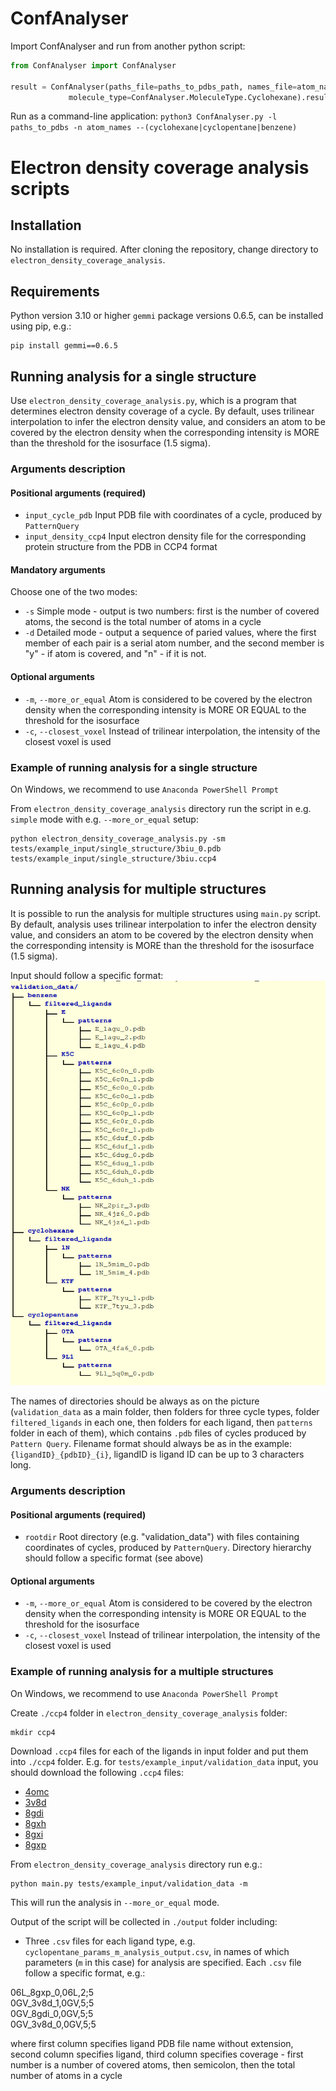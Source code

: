 # ConfAnalyser

Import ConfAnalyser and run from another python script:
```python
from ConfAnalyser import ConfAnalyser

result = ConfAnalyser(paths_file=paths_to_pdbs_path, names_file=atom_names_path,
             molecule_type=ConfAnalyser.MoleculeType.Cyclohexane).result()
```

Run as a command-line application:
`python3 ConfAnalyser.py -l paths_to_pdbs -n atom_names --(cyclohexane|cyclopentane|benzene)`

# Electron density coverage analysis scripts

## Installation

No installation is required.
After cloning the repository, change directory to `electron_density_coverage_analysis`.


## Requirements

Python version 3.10 or higher
`gemmi` package versions 0.6.5, can be installed using pip, e.g.:
```
pip install gemmi==0.6.5
```

## Running analysis for a single structure
Use `electron_density_coverage_analysis.py`, which is a program that determines electron density coverage of a cycle. By default, uses trilinear interpolation to infer the electron density value, and considers an atom to be covered by the electron density when the corresponding intensity is MORE than the threshold for the isosurface (1.5 sigma).

### Arguments description

#### Positional arguments (required)
  - `input_cycle_pdb`      Input PDB file with coordinates of a cycle, produced by `PatternQuery`
  - `input_density_ccp4`   Input electron density file for the corresponding protein structure from the PDB in CCP4 format      

#### Mandatory arguments
Choose one of the two modes:
  - `-s`                   Simple mode - output is two numbers: first is the number of covered atoms, the second is the total number of atoms in a cycle
  - `-d`                   Detailed mode - output a sequence of paried values, where the first member of each pair is a serial atom number, and the second member is "y" - if atom is covered, and "n" - if it is not.

#### Optional arguments
  - `-m`, `--more_or_equal`  Atom is considered to be covered by the electron density when the corresponding intensity is MORE OR EQUAL to the threshold for the isosurface       
  - `-c`, `--closest_voxel`  Instead of trilinear interpolation, the intensity of the closest voxel is used


### Example of running analysis for a single structure

On Windows, we recommend to use `Anaconda PowerShell Prompt`

From `electron_density_coverage_analysis` directory run the script in e.g. `simple` mode with e.g. `--more_or_equal` setup:
```
python electron_density_coverage_analysis.py -sm tests/example_input/single_structure/3biu_0.pdb tests/example_input/single_structure/3biu.ccp4
```



## Running analysis for multiple structures
It is possible to run the analysis for multiple structures using `main.py` script.
By default, analysis uses trilinear interpolation to infer the electron density value, and considers an atom to be covered by the electron density when the corresponding intensity is MORE than the threshold for the isosurface (1.5 sigma).

Input should follow a specific format:
![Alt text](electron_density_coverage_analysis/image.png) 

The names of directories should be always as on the picture (`validation_data` as a main folder, then folders for three cycle types, folder `filtered_ligands` in each one, then folders for each ligand, then `patterns` folder in each of them), which contains `.pdb` files of cycles produced by `Pattern Query`. Filename format should always be as in the example: `{ligandID}_{pdbID}_{i}`, ligandID is ligand ID can be up to 3 characters long.

### Arguments description

#### Positional arguments (required)
  - `rootdir`      Root directory (e.g. "validation_data") with files containing coordinates of cycles, produced by `PatternQuery`. Directory hierarchy should follow a specific format (see above)

#### Optional arguments
  - `-m`, `--more_or_equal`  Atom is considered to be covered by the electron density when the corresponding intensity is MORE OR EQUAL to the threshold for the isosurface       
  - `-c`, `--closest_voxel`  Instead of trilinear interpolation, the intensity of the closest voxel is used



### Example of running analysis for a multiple structures

On Windows, we recommend to use `Anaconda PowerShell Prompt`

Create `./ccp4` folder in `electron_density_coverage_analysis` folder:
```
mkdir ccp4
```

Download `.ccp4` files for each of the ligands in input folder and put them into `./ccp4` folder. E.g. for `tests/example_input/validation_data` input, you should download the following `.ccp4` files:
 - [4omc](https://www.ebi.ac.uk/pdbe/coordinates/files/4omc.ccp4)
 - [3v8d](https://www.ebi.ac.uk/pdbe/coordinates/files/3v8d.ccp4)
 - [8gdi](https://www.ebi.ac.uk/pdbe/coordinates/files/8gdi.ccp4)
 - [8gxh](https://www.ebi.ac.uk/pdbe/coordinates/files/8gxh.ccp4)
 - [8gxi](https://www.ebi.ac.uk/pdbe/coordinates/files/8gxi.ccp4)
 - [8gxp](https://www.ebi.ac.uk/pdbe/coordinates/files/8gxp.ccp4)


From `electron_density_coverage_analysis` directory run e.g.:

```
python main.py tests/example_input/validation_data -m
```
This will run the analysis in `--more_or_equal` mode.

Output of the script will be collected in `./output` folder including:
 - Three `.csv` files for each ligand type, e.g. `cyclopentane_params_m_analysis_output.csv`, in names of which parameters (`m` in this case) for analysis are specified.
 Each `.csv` file follow a specific format, e.g.:

  06L_8gxp_0,06L,2;5\
  0GV_3v8d_1,0GV,5;5\
  0GV_8gdi_0,0GV,5;5\
  0GV_3v8d_0,0GV,5;5

  where first column specifies ligand PDB file name without extension, second column specifies ligand, third column specifies coverage - first number is a number of covered atoms, then semicolon, then the total number of atoms in a cycle





